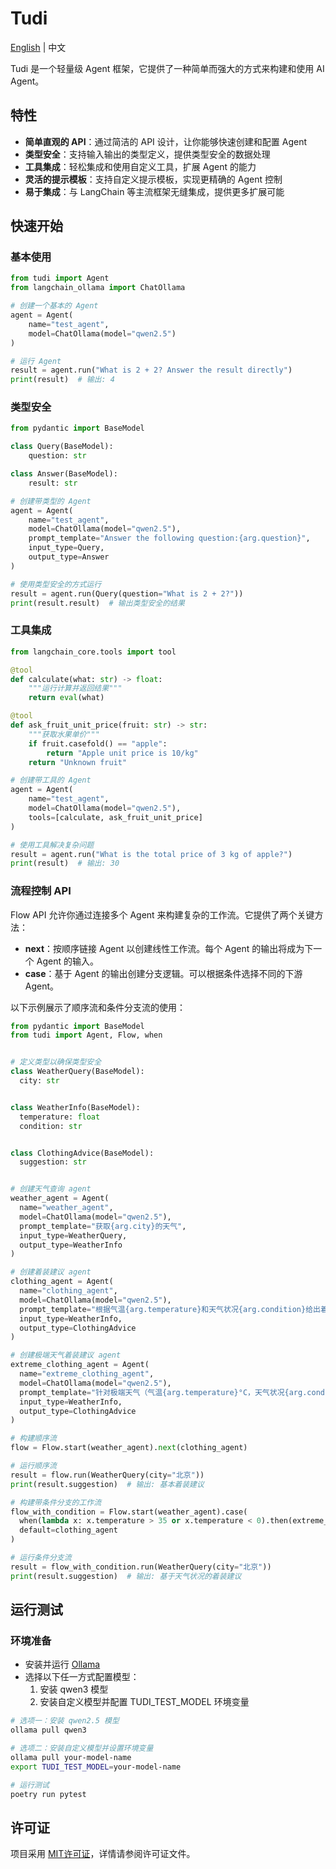 # Tudi

[English](README.md) | 中文

Tudi 是一个轻量级 Agent 框架，它提供了一种简单而强大的方式来构建和使用 AI Agent。

## 特性

- **简单直观的 API**：通过简洁的 API 设计，让你能够快速创建和配置 Agent
- **类型安全**：支持输入输出的类型定义，提供类型安全的数据处理
- **工具集成**：轻松集成和使用自定义工具，扩展 Agent 的能力
- **灵活的提示模板**：支持自定义提示模板，实现更精确的 Agent 控制
- **易于集成**：与 LangChain 等主流框架无缝集成，提供更多扩展可能

## 快速开始

### 基本使用

```python
from tudi import Agent
from langchain_ollama import ChatOllama

# 创建一个基本的 Agent
agent = Agent(
    name="test_agent",
    model=ChatOllama(model="qwen2.5")
)

# 运行 Agent
result = agent.run("What is 2 + 2? Answer the result directly")
print(result)  # 输出: 4
```

### 类型安全

```python
from pydantic import BaseModel

class Query(BaseModel):
    question: str

class Answer(BaseModel):
    result: str

# 创建带类型的 Agent
agent = Agent(
    name="test_agent",
    model=ChatOllama(model="qwen2.5"),
    prompt_template="Answer the following question:{arg.question}",
    input_type=Query,
    output_type=Answer
)

# 使用类型安全的方式运行
result = agent.run(Query(question="What is 2 + 2?"))
print(result.result)  # 输出类型安全的结果
```

### 工具集成

```python
from langchain_core.tools import tool

@tool
def calculate(what: str) -> float:
    """运行计算并返回结果"""
    return eval(what)

@tool
def ask_fruit_unit_price(fruit: str) -> str:
    """获取水果单价"""
    if fruit.casefold() == "apple":
        return "Apple unit price is 10/kg"
    return "Unknown fruit"

# 创建带工具的 Agent
agent = Agent(
    name="test_agent",
    model=ChatOllama(model="qwen2.5"),
    tools=[calculate, ask_fruit_unit_price]
)

# 使用工具解决复杂问题
result = agent.run("What is the total price of 3 kg of apple?")
print(result)  # 输出: 30
```

### 流程控制 API

Flow API 允许你通过连接多个 Agent 来构建复杂的工作流。它提供了两个关键方法：

- **next**：按顺序链接 Agent 以创建线性工作流。每个 Agent 的输出将成为下一个 Agent 的输入。
- **case**：基于 Agent 的输出创建分支逻辑。可以根据条件选择不同的下游 Agent。

以下示例展示了顺序流和条件分支流的使用：

```python
from pydantic import BaseModel
from tudi import Agent, Flow, when


# 定义类型以确保类型安全
class WeatherQuery(BaseModel):
  city: str


class WeatherInfo(BaseModel):
  temperature: float
  condition: str


class ClothingAdvice(BaseModel):
  suggestion: str


# 创建天气查询 agent
weather_agent = Agent(
  name="weather_agent",
  model=ChatOllama(model="qwen2.5"),
  prompt_template="获取{arg.city}的天气",
  input_type=WeatherQuery,
  output_type=WeatherInfo
)

# 创建着装建议 agent
clothing_agent = Agent(
  name="clothing_agent",
  model=ChatOllama(model="qwen2.5"),
  prompt_template="根据气温{arg.temperature}和天气状况{arg.condition}给出着装建议",
  input_type=WeatherInfo,
  output_type=ClothingAdvice
)

# 创建极端天气着装建议 agent
extreme_clothing_agent = Agent(
  name="extreme_clothing_agent",
  model=ChatOllama(model="qwen2.5"),
  prompt_template="针对极端天气（气温{arg.temperature}°C，天气状况{arg.condition}）给出防护性着装建议",
  input_type=WeatherInfo,
  output_type=ClothingAdvice
)

# 构建顺序流
flow = Flow.start(weather_agent).next(clothing_agent)

# 运行顺序流
result = flow.run(WeatherQuery(city="北京"))
print(result.suggestion)  # 输出: 基本着装建议

# 构建带条件分支的工作流
flow_with_condition = Flow.start(weather_agent).case(
  when(lambda x: x.temperature > 35 or x.temperature < 0).then(extreme_clothing_agent),
  default=clothing_agent
)

# 运行条件分支流
result = flow_with_condition.run(WeatherQuery(city="北京"))
print(result.suggestion)  # 输出: 基于天气状况的着装建议
```


## 运行测试

### 环境准备

- 安装并运行 [Ollama](https://ollama.ai)
- 选择以下任一方式配置模型：
  1. 安装 qwen3 模型
  2. 安装自定义模型并配置 TUDI_TEST_MODEL 环境变量

```bash
# 选项一：安装 qwen2.5 模型
ollama pull qwen3

# 选项二：安装自定义模型并设置环境变量
ollama pull your-model-name
export TUDI_TEST_MODEL=your-model-name

# 运行测试
poetry run pytest
```

## 许可证

项目采用 [MIT许可证](LICENSE.txt)，详情请参阅许可证文件。